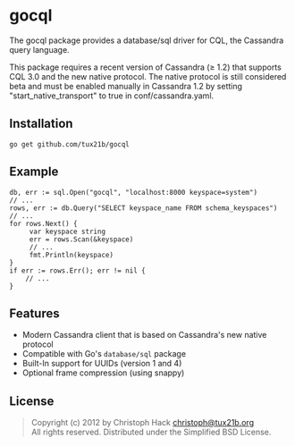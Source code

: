 gocql
=====

The gocql package provides a database/sql driver for CQL, the Cassandra
query language.

This package requires a recent version of Cassandra (≥ 1.2) that supports
CQL 3.0 and the new native protocol. The native protocol is still considered
beta and must be enabled manually in Cassandra 1.2 by setting
"start_native_transport" to true in conf/cassandra.yaml.

Installation
------------

    go get github.com/tux21b/gocql

Example
-------

    db, err := sql.Open("gocql", "localhost:8000 keyspace=system")
    // ...
    rows, err := db.Query("SELECT keyspace_name FROM schema_keyspaces")
    // ...
    for rows.Next() {
         var keyspace string
         err = rows.Scan(&keyspace)
         // ...
         fmt.Println(keyspace)
    }
    if err := rows.Err(); err != nil {
        // ...
    }

Features
--------

* Modern Cassandra client that is based on Cassandra's new native protocol
* Compatible with Go's `database/sql` package
* Built-In support for UUIDs (version 1 and 4)
* Optional frame compression (using snappy)

License
-------

> Copyright (c) 2012 by Christoph Hack <christoph@tux21b.org>  
> All rights reserved. Distributed under the Simplified BSD License.
